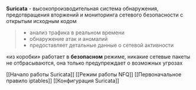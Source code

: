 **Suricata** - высокопроизводительная система обнаружения, предотвращения вторжений и мониторинга сетевого безопасности с открытым исходным кодом
> - анализ трафика в реальном времени
> - обнаружение атак и аномалий
> - предоставляет детальные данные о сетевой активности

«из коробки» работает в **безопасном** режиме, никакие сетевые пакеты не отбрасываются, она только предупреждает о возможных угрозах

[[Начало работы Suricata]]
[[Режим работы NFQ]]
[[Первоначальное правило iptables]]
[[Конфигурация Suricata]]
